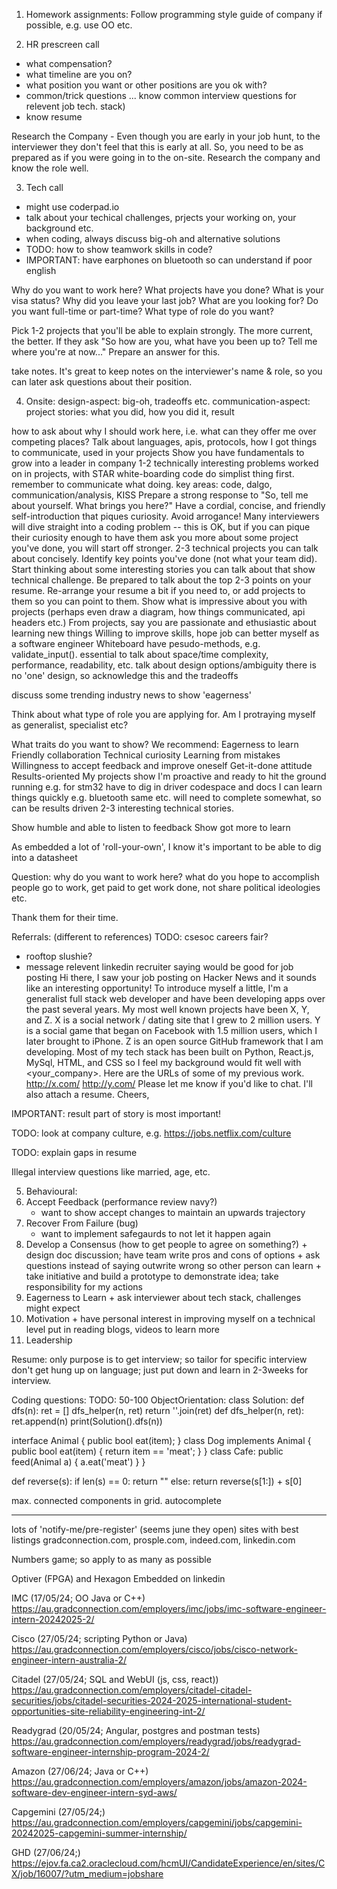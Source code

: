<!-- SPDX-License-Identifier: zlib-acknowledgement -->
1. Homework assignments:
Follow programming style guide of company if possible, e.g. use OO etc.

2. HR prescreen call
- what compensation?
- what timeline are you on?
- what position you want or other positions are you ok with?
- common/trick questions ...  know common interview questions for relevent job tech. stack)
- know resume

Research the Company - 
Even though you are early in your job hunt, to the interviewer they don't feel that this is early at all.  So, you need to be as prepared as if you were going in to the on-site.  Research the company and know the role well.

3. Tech call
- might use coderpad.io
- talk about your techical challenges, prjects your working on, your background etc.
- when coding, always discuss big-oh and alternative solutions
- TODO: how to show teamwork skills in code?
- IMPORTANT: have earphones on bluetooth so can understand if poor english

Why do you want to work here?
What projects have you done?
What is your visa status?
Why did you leave your last job?
What are you looking for?
Do you want full-time or part-time?
What type of role do you want?

Pick 1-2 projects that you'll be able to explain strongly.  The more current, the better.  If they ask "So how are you, what have you been up to?  Tell me where you're at now..."  Prepare an answer for this.

take notes. It's great to keep notes on the interviewer's name & role, so you can later ask questions about their position. 

4. Onsite:
design-aspect: big-oh, tradeoffs etc.
communication-aspect: project stories: what you did, how you did it, result

how to ask about why I should work here, i.e. what can they offer me over competing places?
Talk about languages, apis, protocols, how I got things to communicate, used in your projects
Show you have fundamentals to grow into a leader in company
1-2 technically interesting problems worked on in projects, with STAR
white-boarding code do simplist thing first. remember to communicate what doing.
key areas: code, dalgo, communication/analysis, KISS
Prepare a strong response to "So, tell me about yourself.  What brings you here?"
    Have a cordial, concise, and friendly self-introduction that piques curiosity.  Avoid arrogance!  Many interviewers will dive straight into a coding problem -- this is OK, but if you can pique their curiosity enough to have them ask you more about some project you've done, you will start off stronger.
    2-3 technical projects you can talk about concisely.  Identify key points you've done (not what your team did).
Start thinking about some interesting stories you can talk about that show technical challenge.
Be prepared to talk about the top 2-3 points on your resume.  Re-arrange your resume a bit if you need to, or add projects to them so you can point to them.
Show what is impressive about you with projects (perhaps even draw a diagram, how things communicated, api headers etc.)
From projects, say you are passionate and ethusiastic about learning new things
Willing to improve skills, hope job can better myself as a software engineer
Whiteboard have pesudo-methods, e.g. validate_input(). 
essential to talk about space/time complexity, performance, readability, etc.
talk about design options/ambiguity
there is no 'one' design, so acknowledge this and the tradeoffs

discuss some trending industry news to show 'eagerness'

Think about what type of role you are applying for.
Am I protraying myself as generalist, specialist etc?

What traits do you want to show?  We recommend:
    Eagerness to learn
    Friendly collaboration
    Technical curiosity
    Learning from mistakes
    Willingness to accept feedback and improve oneself
    Get-it-done attitude
    Results-oriented
My projects show I'm proactive and ready to hit the ground running
e.g. for stm32 have to dig in driver codespace and docs
I can learn things quickly
e.g. bluetooth same etc.
will need to complete somewhat, so can be results driven
2-3 interesting technical stories.

Show humble and able to listen to feedback
Show got more to learn

As embedded a lot of 'roll-your-own', I know it's important to be able to dig into a datasheet

Question: why do you want to work here? what do you hope to accomplish
people go to work, get paid to get work done, not share political ideologies etc.

Thank them for their time.

Referrals: (different to references)
TODO: csesoc careers fair?
- rooftop slushie?
- message relevent linkedin recruiter saying would be good for job posting
Hi there,
I saw your job posting on Hacker News and it sounds like an interesting opportunity!
To introduce myself a little, I'm a generalist full stack web developer and have been developing
apps over the past several years. My most well known projects have been X, Y, and Z. X is a
social network / dating site that I grew to 2 million users. Y is a social game that began on
Facebook with 1.5 million users, which I later brought to iPhone. Z is an open source GitHub
framework that I am developing. Most of my tech stack has been built on Python, React.js,
MySql, HTML, and CSS so I feel my background would fit well with <your_company>.
Here are the URLs of some of my previous work.
http://x.com/
http://y.com/
Please let me know if you'd like to chat. I'll also attach a resume.
Cheers,
<your name>

IMPORTANT: result part of story is most important!

TODO: look at company culture, e.g. https://jobs.netflix.com/culture

TODO: explain gaps in resume

Illegal interview questions like married, age, etc.

5. Behavioural:
  1. Accept Feedback (performance review navy?)
     - want to show accept changes to maintain an upwards trajectory
  2. Recover From Failure (bug)
     - want to implement safegaurds to not let it happen again
  3. Develop a Consensus (how to get people to agree on something?)
    + design doc discussion; have team write pros and cons of options
    + ask questions instead of saying outwrite wrong so other person can learn
    + take initiative and build a prototype to demonstrate idea; take responsibility for my actions
  4. Eagerness to Learn
    + ask interviewer about tech stack, challenges might expect 
  5. Motivation
    + have personal interest in improving myself on a technical level
      put in reading blogs, videos to learn more
  6. Leadership

Resume:
only purpose is to get interview; so tailor for specific interview
don't get hung up on language; just put down and learn in 2-3weeks for interview.



Coding questions:
TODO: 50-100
ObjectOrientation:
class Solution:
  def dfs(n):
   ret = []
   dfs_helper(n, ret)
   return ''.join(ret)
  def dfs_helper(n, ret):
    ret.append(n) 
print(Solution().dfs(n))

interface Animal {
  public bool eat(item);
}
class Dog implements Animal {
  public bool eat(item) { return item == 'meat'; }
}
class Cafe:
  public feed(Animal a) {
    a.eat('meat')
  }
}

def reverse(s):
  if len(s) == 0:
    return ""
  else:
    return reverse(s[1:]) + s[0]

max. connected components in grid.
autocomplete







----------------------------------------------------------------
lots of 'notify-me/pre-register' (seems june they open)
sites with best listings
gradconnection.com, prosple.com, indeed.com, linkedin.com

Numbers game; so apply to as many as possible

Optiver (FPGA) and Hexagon Embedded on linkedin

IMC (17/05/24; OO Java or C++)
https://au.gradconnection.com/employers/imc/jobs/imc-software-engineer-intern-20242025-2/

Cisco (27/05/24; scripting Python or Java)
https://au.gradconnection.com/employers/cisco/jobs/cisco-network-engineer-intern-australia-2/

Citadel (27/05/24; SQL and WebUI (js, css, react))
https://au.gradconnection.com/employers/citadel-citadel-securities/jobs/citadel-securities-2024-2025-international-student-opportunities-site-reliability-engineering-int-2/

Readygrad (20/05/24; Angular, postgres and postman tests)
https://au.gradconnection.com/employers/readygrad/jobs/readygrad-software-engineer-internship-program-2024-2/

Amazon (27/06/24; Java or C++)
https://au.gradconnection.com/employers/amazon/jobs/amazon-2024-software-dev-engineer-intern-syd-aws/

Capgemini (27/05/24;)
https://au.gradconnection.com/employers/capgemini/jobs/capgemini-20242025-capgemini-summer-internship/

GHD (27/06/24;)
https://ejov.fa.ca2.oraclecloud.com/hcmUI/CandidateExperience/en/sites/CX/job/16007/?utm_medium=jobshare


